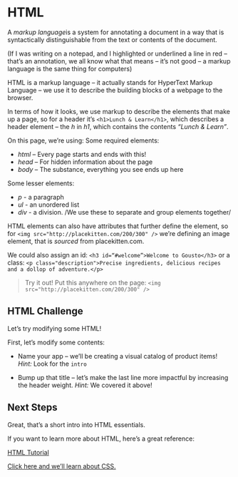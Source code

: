 # HTML

A *markup language*is a system for annotating a document in a way that is syntactically distinguishable from the text or contents of the document.

(If I was writing on a notepad, and I highlighted or underlined a line in red – that’s an annotation, we all know what that means – it’s not good – a markup language is the same thing for computers)

HTML is a markup language – it actually stands for HyperText Markup Language – we use it to describe the building blocks of a webpage to the browser.

In terms of how it looks, we use markup to describe the elements that make up a page, so for a header it’s `<h1>Lunch & Learn</h1>`, which describes a header element – the *h* in *h1*, which contains the contents *“Lunch & Learn”*.

On this page, we’re using:
Some required elements:

 - *html* – Every page starts and ends with this!
 - *head* – For hidden information about the page
 - *body* – The substance, everything you see ends up here

Some lesser elements:
 - *p* - a paragraph
 - *ul* - an unordered list
 - *div* - a division. /We use these to separate and group elements together/

HTML elements can also have attributes that further define the element, so for `<img src="http://placekitten.com/200/300" />` we’re defining an image element, that is *sourced* from placekitten.com.

We could also assign an id:
`<h3 id=“#welcome”>Welcome to Gousto</h3>`
or a class:
`<p class="description">Precise ingredients, delicious recipes and a dollop of adventure.</p>`

> Try it out!
> Put this anywhere on the page:
> `<img src="http://placekitten.com/200/300" />`

## HTML Challenge
Let’s try modifying some HTML!

First, let’s modify some contents:
 - Name your app  – we’ll be creating a visual catalog of product items!
*Hint:* Look for the `intro`

 - Bump up that title – let’s make the last line more impactful by increasing the header weight.
*Hint:* We covered it above!

## Next Steps
Great, that’s a short intro into HTML essentials.

If you want to learn more about HTML, here’s a great reference:

[HTML Tutorial](https://www.w3schools.com/html/default.asp)

[Click here and we’ll learn about CSS.](02-css.md)
